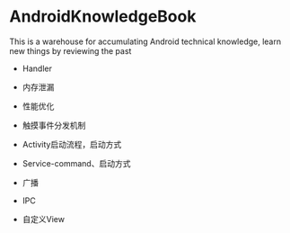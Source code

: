 # AndroidKnowledgeBook
This is a warehouse for accumulating Android technical knowledge, learn new things by reviewing the past

 - Handler

 - 内存泄漏

 - 性能优化

 - 触摸事件分发机制

 - Activity启动流程，启动方式

 - Service-command、启动方式

 - 广播

 - IPC

 - 自定义View